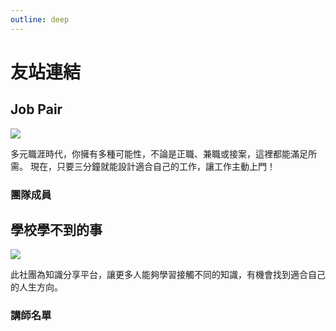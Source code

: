 ```yaml
---
outline: deep
---
```

# 友站連結

## Job Pair

<a href="https://job-pair.com" target="_blank">
    <img src="/affiliate/Top1.webp">
</a>

多元職涯時代，你擁有多種可能性，不論是正職、兼職或接案，這裡都能滿足所需。
現在，只要三分鐘就能設計適合自己的工作，讓工作主動上門！

### 團隊成員

<VPTeamMembers size="small" :members="jobPairMembers" />

## 學校學不到的事

<a href="https://www.facebook.com/groups/304681766894402" target="_blank">
    <img src="/affiliate/373705383_7289266461088207_4973358589488189134_n.jpg">
</a>

此社團為知識分享平台，讓更多人能夠學習接觸不同的知識，有機會找到適合自己的人生方向。

### 講師名單

<VPTeamMembers size="small" :members="socialSchoolMembers" />

<script setup>
import {
  VPTeamPage,
  VPTeamPageTitle,
  VPTeamMembers,
  VPTeamPageSection
} from 'vitepress/theme'

const jobPairMembers = [
  {
    avatar: `/about/sandy.jpg`,
    name: 'Sandy',
    title: 'CEO',
    desc:'Live like you mean it！',
    links: [
      { icon: 'facebook', link: 'https://www.facebook.com/sandyylchiu/' },
    ]
  },
  {
    avatar: `/about/chu.png`,
    name: '朱奕安',
    title: '全端工程師',
    desc: '我禿了，也變強了',
    links: [
      { icon: 'facebook', link: 'https://www.facebook.com/profile.php?id=100069740545113' },
        { icon: 'github', link: 'https://github.com/Chuiantw1212' },
    ]
  },
  {
    avatar: `/about/jun.png`,
    name: '陸盈君',
    desc: '如果沒有夢想，那跟叉燒有什麼區別',
    title: 'UIUX Designer',
  },
]

const socialSchoolMembers = [
  {
    avatar: `/about/point38.jpeg`,
    name: '.38陳宇凱',
    title: '創辦人、房地產講師',
    links: [
      { icon: 'facebook', link: 'https://www.facebook.com/profile.php?id=100000116381657' },
    ]
  },
   {
    avatar: `/about/chu.png`,
    name: '朱奕安',
    title: '理財講師',
    links: [
      { icon: 'facebook', link: 'https://www.facebook.com/profile.php?id=100069740545113' },
        { icon: 'github', link: 'https://github.com/Chuiantw1212' },
    ]
  },
//   {
//     avatar: `/about/lineDong.jpeg`,
//     name: '賴董',
//     desc:'對Line有點懂',
//     links: [
//       { icon: 'facebook', link: 'https://www.facebook.com/profile.php?id=100000116381657' },
//     ]
//   },
]
</script>
